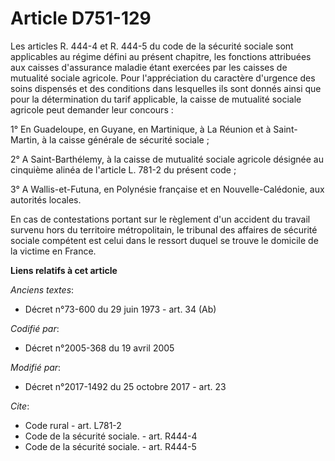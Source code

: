 # Article D751-129

Les articles R. 444-4 et R. 444-5 du code de la sécurité sociale sont applicables au régime défini au présent chapitre, les
fonctions attribuées aux caisses d'assurance maladie étant exercées par les caisses de mutualité sociale agricole. Pour
l'appréciation du caractère d'urgence des soins dispensés et des conditions dans lesquelles ils sont donnés ainsi que pour la
détermination du tarif applicable, la caisse de mutualité sociale agricole peut demander leur concours :

1° En Guadeloupe, en Guyane, en Martinique, à La Réunion et à Saint-Martin, à la caisse générale de sécurité sociale ;

2° A Saint-Barthélemy, à la caisse de mutualité sociale agricole désignée au cinquième alinéa de l'article L. 781-2 du
présent code ;

3° A Wallis-et-Futuna, en Polynésie française et en Nouvelle-Calédonie, aux autorités locales.

En cas de contestations portant sur le règlement d'un accident du travail survenu hors du territoire métropolitain, le
tribunal des affaires de sécurité sociale compétent est celui dans le ressort duquel se trouve le domicile de la victime en
France.

**Liens relatifs à cet article**

_Anciens textes_:

  - Décret n°73-600 du 29 juin 1973 - art. 34 (Ab)

_Codifié par_:

  - Décret n°2005-368 du 19 avril 2005

_Modifié par_:

  - Décret n°2017-1492 du 25 octobre 2017 - art. 23

_Cite_:

  - Code rural - art. L781-2
  - Code de la sécurité sociale. - art. R444-4
  - Code de la sécurité sociale. - art. R444-5
